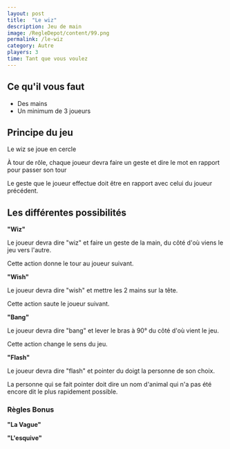 ```yaml
---
layout: post
title:  "Le wiz"
description: Jeu de main
image: /RegleDepot/content/99.png
permalink: /le-wiz
category: Autre
players: 3
time: Tant que vous voulez
---
```

<h2>Ce qu'il vous faut</h2>

<ul>
  <li><i class="fa-solid fa-beer-mug-empty mr-3"></i>Des mains</li>
  <li><i class="fa-solid fa-beer-mug-empty mr-3"></i>Un minimum de 3 joueurs</li>
</ul>

<h2>Principe du jeu</h2>

<p>Le wiz se joue en cercle</p>

<p>À tour de rôle, chaque joueur devra faire un geste et dire le mot en rapport pour passer son tour</p>

<p>Le geste que le joueur effectue doit être en rapport avec celui du joueur précédent.</p>

<h2>Les différentes possibilités</h2>

<strong>"Wiz"</strong>

Le joueur devra dire "wiz" et faire un geste de la main, du côté d'où viens le jeu vers l'autre.

Cette action donne le tour au joueur suivant.

<strong>"Wish"</strong>

Le joueur devra dire "wish" et mettre les 2 mains sur la tête.

Cette action saute le joueur suivant.

<strong>"Bang"</strong>

Le joueur devra dire "bang" et lever le bras à 90° du côté d'où vient le jeu.

Cette action change le sens du jeu.

<strong>"Flash"</strong>

Le joueur devra dire "flash" et pointer du doigt la personne de son choix.

La personne qui se fait pointer doit dire un nom d'animal qui n'a pas été encore dit le plus rapidement possible.

<h3>Règles Bonus</h3>

<strong>"La Vague"</strong>



<strong>"L'esquive"</strong>